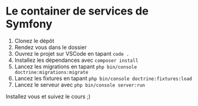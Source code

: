 # Le container de services de Symfony

1. Clonez le dépôt
2. Rendez vous dans le dossier
3. Ouvrez le projet sur VSCode en tapant `code .`
4. Installez les dépendances avec `composer install`
5. Lancez les migrations en tapant `php bin/console doctrine:migrations:migrate`
6. Lancez les fixtures en tapant `php bin/console doctrine:fixtures:load`
7. Lancez le serveur avec `php bin/console server:run`

Installez vous et suivez le cours ;)
